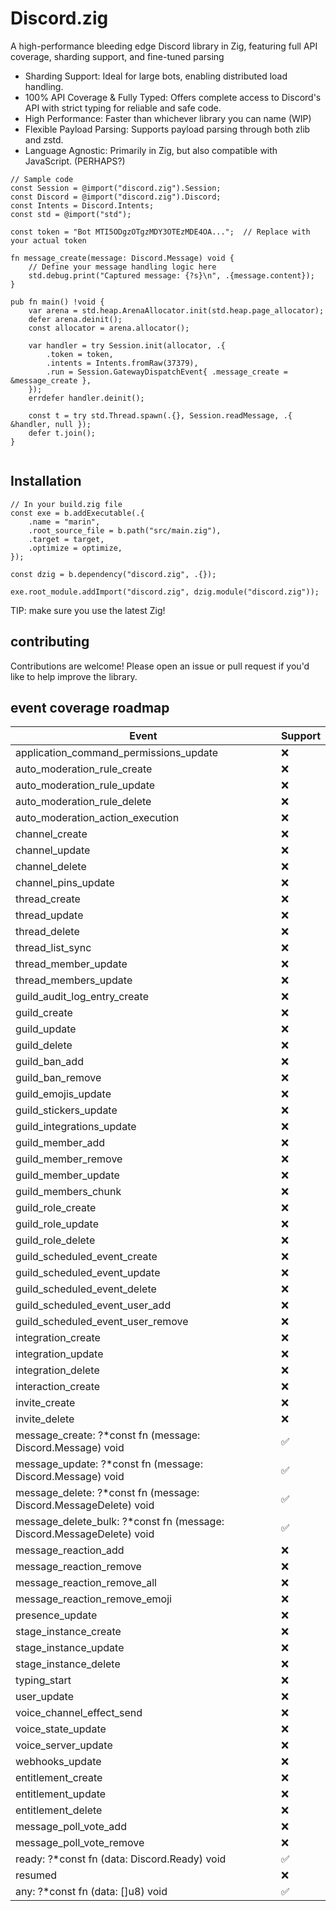 # Discord.zig

A high-performance bleeding edge Discord library in Zig, featuring full API coverage, sharding support, and fine-tuned parsing
* Sharding Support: Ideal for large bots, enabling distributed load handling.
* 100% API Coverage & Fully Typed: Offers complete access to Discord's API with strict typing for reliable and safe code.
* High Performance: Faster than whichever library you can name (WIP)
* Flexible Payload Parsing: Supports payload parsing through both zlib and zstd.
* Language Agnostic: Primarily in Zig, but also compatible with JavaScript. (PERHAPS?)

```zig
// Sample code
const Session = @import("discord.zig").Session;
const Discord = @import("discord.zig").Discord;
const Intents = Discord.Intents;
const std = @import("std");

const token = "Bot MTI5ODgzOTgzMDY3OTEzMDE4OA...";  // Replace with your actual token

fn message_create(message: Discord.Message) void {
    // Define your message handling logic here
    std.debug.print("Captured message: {?s}\n", .{message.content});
}

pub fn main() !void {
    var arena = std.heap.ArenaAllocator.init(std.heap.page_allocator);
    defer arena.deinit();
    const allocator = arena.allocator();

    var handler = try Session.init(allocator, .{
        .token = token,
        .intents = Intents.fromRaw(37379),
        .run = Session.GatewayDispatchEvent{ .message_create = &message_create },
    });
    errdefer handler.deinit();

    const t = try std.Thread.spawn(.{}, Session.readMessage, .{ &handler, null });
    defer t.join();
}


```
## Installation
```zig
// In your build.zig file
const exe = b.addExecutable(.{
    .name = "marin",
    .root_source_file = b.path("src/main.zig"),
    .target = target,
    .optimize = optimize,
});

const dzig = b.dependency("discord.zig", .{});

exe.root_module.addImport("discord.zig", dzig.module("discord.zig"));
```
TIP: make sure you use the latest Zig!

## contributing
Contributions are welcome! Please open an issue or pull request if you'd like to help improve the library.

## event coverage roadmap
| Event                                  | Support |
|----------------------------------------|---------|
| application_command_permissions_update | ❌       |
| auto_moderation_rule_create            | ❌       |
| auto_moderation_rule_update            | ❌       |
| auto_moderation_rule_delete            | ❌       |
| auto_moderation_action_execution       | ❌       |
| channel_create                         | ❌       |
| channel_update                         | ❌       |
| channel_delete                         | ❌       |
| channel_pins_update                    | ❌       |
| thread_create                          | ❌       |
| thread_update                          | ❌       |
| thread_delete                          | ❌       |
| thread_list_sync                       | ❌       |
| thread_member_update                   | ❌       |
| thread_members_update                  | ❌       |
| guild_audit_log_entry_create           | ❌       |
| guild_create                           | ❌       |
| guild_update                           | ❌       |
| guild_delete                           | ❌       |
| guild_ban_add                          | ❌       |
| guild_ban_remove                       | ❌       |
| guild_emojis_update                    | ❌       |
| guild_stickers_update                  | ❌       |
| guild_integrations_update              | ❌       |
| guild_member_add                       | ❌       |
| guild_member_remove                    | ❌       |
| guild_member_update                    | ❌       |
| guild_members_chunk                    | ❌       |
| guild_role_create                      | ❌       |
| guild_role_update                      | ❌       |
| guild_role_delete                      | ❌       |
| guild_scheduled_event_create           | ❌       |
| guild_scheduled_event_update           | ❌       |
| guild_scheduled_event_delete           | ❌       |
| guild_scheduled_event_user_add         | ❌       |
| guild_scheduled_event_user_remove      | ❌       |
| integration_create                     | ❌       |
| integration_update                     | ❌       |
| integration_delete                     | ❌       |
| interaction_create                     | ❌       |
| invite_create                          | ❌       |
| invite_delete                          | ❌       |
| message_create: ?*const fn (message: Discord.Message) void | ✅ |
| message_update: ?*const fn (message: Discord.Message) void | ✅ |
| message_delete: ?*const fn (message: Discord.MessageDelete) void | ✅ |
| message_delete_bulk: ?*const fn (message: Discord.MessageDelete) void | ✅ |
| message_reaction_add                   | ❌       |
| message_reaction_remove                | ❌       |
| message_reaction_remove_all            | ❌       |
| message_reaction_remove_emoji          | ❌       |
| presence_update                        | ❌       |
| stage_instance_create                  | ❌       |
| stage_instance_update                  | ❌       |
| stage_instance_delete                  | ❌       |
| typing_start                           | ❌       |
| user_update                            | ❌       |
| voice_channel_effect_send              | ❌       |
| voice_state_update                     | ❌       |
| voice_server_update                    | ❌       |
| webhooks_update                        | ❌       |
| entitlement_create                     | ❌       |
| entitlement_update                     | ❌       |
| entitlement_delete                     | ❌       |
| message_poll_vote_add                  | ❌       |
| message_poll_vote_remove               | ❌       |
| ready: ?*const fn (data: Discord.Ready) void | ✅ |
| resumed                                | ❌       |
| any: ?*const fn (data: []u8) void      | ✅ |

